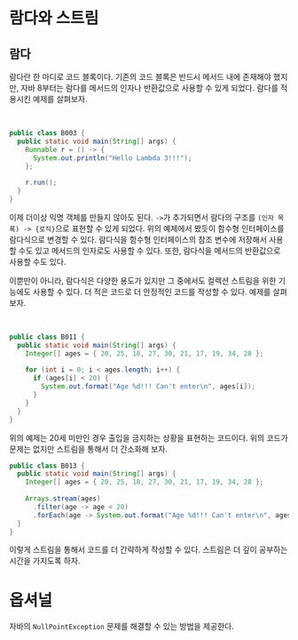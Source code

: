 # 람다와 스트림
## 람다
람다란 한 마디로 코드 블록이다. 기존의 코드 블록은 반드시 메서드 내에 존재해야 했지만, 자바 8부터는 람다를 메서드의 인자나 반환값으로 사용할 수 있게 되었다. 람다를 적용시킨 예제를 살펴보자.

<br>

```java
public class B003 {
  public static void main(String[] args) {
    Runnable r = () -> {
      System.out.println("Hello Lambda 3!!!");
    };
  
    r.run();
  }
}
```

이제 더이상 익명 객체를 만들지 않아도 된다. `->`가 추가되면서 람다의 구조를 `(인자 목록) -> {로직}`으로 표현할 수 있게 되었다. 위의 예제에서 봤듯이 함수형 인터페이스를 람다식으로 변경할 수 있다.
람다식을 함수형 인터페이스의 참조 변수에 저장해서 사용할 수도 있고 메서드의 인자로도 사용할 수 있다. 또한, 람다식을 메서드의 반환값으로 사용할 수도 있다. 

이뿐만이 아니라, 람다식은 다양한 용도가 있지만 그 중에서도 컬렉션 스트림을 위한 기능에도 사용할 수 있다. 더 적은 코드로 더 안정적인 코드를 작성할 수 있다. 예제를 살펴보자.

<br>

```java
public class B011 {
  public static void main(String[] args) {
    Integer[] ages = { 20, 25, 18, 27, 30, 21, 17, 19, 34, 28 };
    
    for (int i = 0; i < ages.length; i++) {
      if (ages[i] < 20) {
        System.out.format("Age %d!!! Can't enter\n", ages[i]);
      }
    }
  }
}
```

위의 예제는 20세 미만인 경우 출입을 금지하는 상황을 표현하는 코드이다. 위의 코드가 문제는 없지만 스트림을 통해서 더 간소화해 보자.


```java
public class B013 {
  public static void main(String[] args) {
    Integer[] ages = { 20, 25, 18, 27, 30, 21, 17, 19, 34, 28 };
    
    Arrays.stream(ages)
      .filter(age -> age < 20)
      .forEach(age -> System.out.format("Age %d!!! Can't enter\n", ages[i]));
  }
}
```

이렇게 스트림을 통해서 코드를 더 간략하게 작성할 수 있다. 스트림은 더 깊이 공부하는 시간을 가지도록 하자.

# 옵셔널
자바의 `NullPointException` 문제를 해결할 수 있는 방법을 제공한다.
